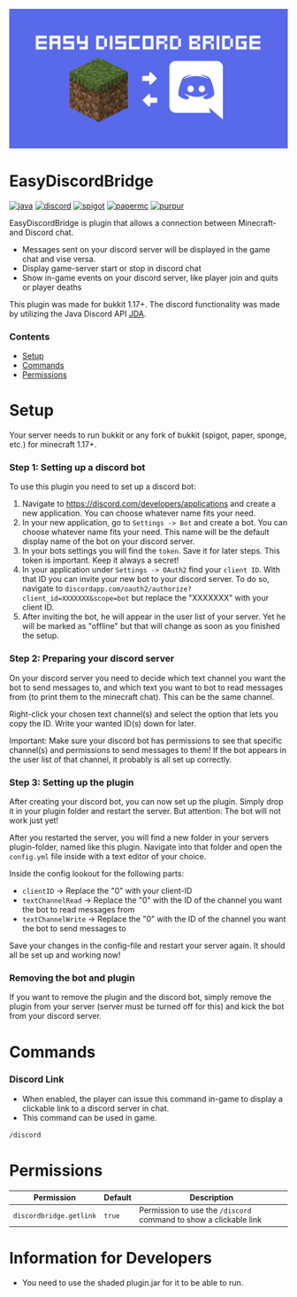 ![Banner](images/discordBridgeBanner.png "Banner")

# EasyDiscordBridge
<p align="left">
    <!-- Java -->
    <a href="https://www.java.com" target="_blank" rel="noreferrer"> <img src="https://img.shields.io/badge/Java-ED8B00?style=for-the-badge&logo=java&logoColor=white" alt="java"/></a>
    <!-- Discord API -->
    <a href="https://discord.com/" target="_blank" rel="noreferrer"> <img src="https://img.shields.io/badge/Discord_API-36393e?style=for-the-badge&logo=discord&logoColor=white" alt="discord"/></a>
    <!-- Spigot -->
    <a href="https://www.spigotmc.org/" target="_blank" rel="noreferrer"> <img src="https://img.shields.io/badge/spigot-FF6F00?style=for-the-badge" alt="spigot"/></a>
    <!-- PaperMC (Spigot fork) -->
    <a href="https://papermc.io/" target="_blank" rel="noreferrer"> <img src="https://img.shields.io/badge/papermc-4d4c4c?style=for-the-badge" alt="papermc"/></a>
    <!-- Purpur (Spigot fork) -->
    <a href="https://purpurmc.org/" target="_blank" rel="noreferrer"> <img src="https://img.shields.io/badge/PurpurMC-3a3865?style=for-the-badge" alt="purpur"/></a>
</p>

EasyDiscordBridge is plugin that allows a connection between Minecraft- and Discord chat.

- Messages sent on your discord server will be displayed in the game chat and vise versa.
- Display game-server start or stop in discord chat
- Show in-game events on your discord server, like player join and quits or player deaths

This plugin was made for bukkit 1.17+. The discord functionality was made by utilizing the Java Discord API [JDA](https://github.com/DV8FromTheWorld/JDA).

### Contents
- [Setup](#setup)
- [Commands](#commands)
- [Permissions](#permissions)

<a name="setup"></a>
# Setup
Your server needs to run bukkit or any fork of bukkit (spigot, paper, sponge, etc.) for minecraft 1.17+.

### Step 1: Setting up a discord bot
To use this plugin you need to set up a discord bot:
1. Navigate to https://discord.com/developers/applications and create a new application. You can choose whatever name 
fits your need.
2. In your new application, go to `Settings -> Bot` and create a bot. You can choose whatever name fits your need. This
name will be the default display name of the bot on your discord server.
3. In your bots settings you will find the `token`. Save it for later steps. This token is important. Keep it always a 
secret!
4. In your application under `Settings -> OAuth2` find your `client ID`. With that ID you can invite your new bot to 
your discord server. To do so, navigate to `discordapp.com/oauth2/authorize?client_id=XXXXXXX&scope=bot` but replace 
the "XXXXXXX" with your client ID.
5. After inviting the bot, he will appear in the user list of your server. Yet he will be marked as "offline" but that
will change as soon as you finished the setup.

### Step 2: Preparing your discord server
On your discord server you need to decide which text channel you want the bot to send messages to, and which text 
you want to bot to read messages from (to print them to the minecraft chat). This can be the same channel. 

Right-click your chosen text channel(s) and select the option that lets you copy the ID. Write your wanted ID(s) down 
for later.

Important: Make sure your discord bot has permissions to see that specific channel(s) and permissions to send
messages to them! If the bot appears in the user list of that channel, it probably is all set up correctly.

### Step 3: Setting up the plugin
After creating your discord bot, you can now set up the plugin. Simply drop it in your plugin folder and restart 
the server. But attention: The bot will not work just yet!

After you restarted the server, you will find a new folder in your servers plugin-folder, named like this plugin. 
Navigate into that folder and open the `config.yml` file inside with a text editor of your choice.

Inside the config lookout for the following parts:
- `clientID` -> Replace the "0" with your client-ID
- `textChannelRead` -> Replace the "0" with the ID of the channel you want the bot to read messages from
- `textChannelWrite` -> Replace the "0" with the ID of the channel you want the bot to send messages to

Save your changes in the config-file and restart your server again. It should all be set up and working now!

### Removing the bot and plugin
If you want to remove the plugin and the discord bot, simply remove the plugin from your server (server must be 
turned off for this) and kick the bot from your discord server.

<a name="commands"></a>
# Commands

### Discord Link
- When enabled, the player can issue this command in-game to display a clickable link to a discord server in chat.
- This command can be used in game.
````bash
/discord
````

<a name="permissions"></a>
# Permissions

| Permission | Default | Description |
| ---------- | ------- | ----------- |
| `discordbridge.getlink` | `true` | Permission to use the `/discord` command to show a clickable link |

# Information for Developers
- You need to use the shaded plugin.jar for it to be able to run.
